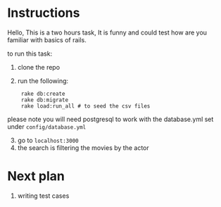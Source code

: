 # Instructions

Hello, This is a two hours task, It is funny and could test how are you familiar with basics of rails.

to run this task:

1. clone the repo
2. run the following:
   
        rake db:create
        rake db:migrate
        rake load:run_all # to seed the csv files
 
 please note you will need postgresql to work with the database.yml set under `config/database.yml`
 
 3. go to `localhost:3000`
 4. the search is filtering the movies by the actor
 
 # Next plan
 
 1. writing test cases
 